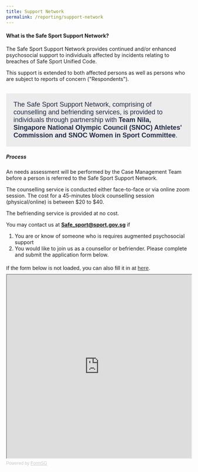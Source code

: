 ```yaml
---
title: Support Network
permalink: /reporting/support-network
---
```

#### What is the Safe Sport Support Network?

The Safe Sport Support Network provides continued and/or enhanced psychosocial support to individuals affected by incidents relating to breaches of Safe Sport Unified Code.

This support is extended to both affected persons as well as persons who are subject to reports of concern ("Respondents"). 


<br>
<div style=" font-family:Sans-Serif;font-size:18px;color:#202945; background-color:#ECECEC; padding:20px">
The Safe Sport Support Network, comprising of counselling and befriending services, is provided to individuals through partnership with <b>Team Nila, Singapore National Olympic Council (SNOC) Athletes' Commission and SNOC Women in Sport Committee</b>.</div>

##### Process

An needs assessment will be performed by the Case Management Team before a person is referred to the Safe Sport Support Network. 

The counselling service is conducted either face-to-face or via online zoom session. The cost for a 45-minutes block counselling session (physical/online) is between $20 to $40. 

The befriending service is provided at no cost.

You may contact us at **Safe_sport@sport.gov.sg**  if 
1. You are or know of someone who is requires augmented psychosocial support 
2. You would like to join us as a counsellor or befriender. Please complete and submit the application form below.

<div style="font-family:Sans-Serif;font-size:15px;color:#000;opacity:0.9;padding-top:5px;padding-bottom:8px">If the form below is not loaded, you can also fill it in at <a href=https://form.gov.sg/618382ad02e9a7001507e3bb>here</a>.</div>

 

<!-- Change the width and height values to suit you best -->

<iframe id="iframe" src=https://form.gov.sg/618382ad02e9a7001507e3bb style="width:100%;height:500px"></iframe>

 

<div style="font-family:Sans-Serif;font-size:12px;color:#999;opacity:0.5;padding-top:5px">Powered by <a href=https://form.gov.sg style="color: #999">FormSG</a></div>